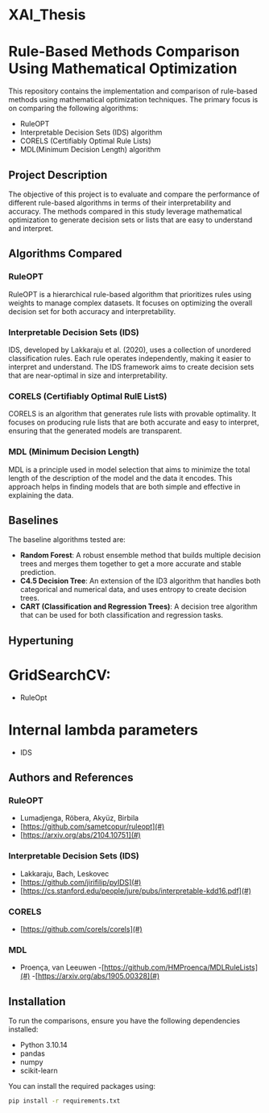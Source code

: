 # XAI_Thesis
# Rule-Based Methods Comparison Using Mathematical Optimization

This repository contains the implementation and comparison of rule-based methods using mathematical optimization techniques. The primary focus is on comparing the following algorithms:
- RuleOPT
- Interpretable Decision Sets (IDS) algorithm
- CORELS (Certifiably Optimal Rule Lists)
- MDL(Minimum Decision Length) algorithm

## Project Description

The objective of this project is to evaluate and compare the performance of different rule-based algorithms in terms of their interpretability and accuracy. The methods compared in this study leverage mathematical optimization to generate decision sets or lists that are easy to understand and interpret.

## Algorithms Compared

### RuleOPT
RuleOPT is a hierarchical rule-based algorithm that prioritizes rules using weights to manage complex datasets. It focuses on optimizing the overall decision set for both accuracy and interpretability.

### Interpretable Decision Sets (IDS)
IDS, developed by Lakkaraju et al. (2020), uses a collection of unordered classification rules. Each rule operates independently, making it easier to interpret and understand. The IDS framework aims to create decision sets that are near-optimal in size and interpretability.

### CORELS (Certifiably Optimal RulE ListS)
CORELS is an algorithm that generates rule lists with provable optimality. It focuses on producing rule lists that are both accurate and easy to interpret, ensuring that the generated models are transparent.
### MDL (Minimum Decision Length)
MDL is a principle used in model selection that aims to minimize the total length of the description of the model and the data it encodes. This approach helps in finding models that are both simple and effective in explaining the data.

## Baselines

The baseline algorithms tested are:

- **Random Forest**: A robust ensemble method that builds multiple decision trees and merges them together to get a more accurate and stable prediction.
- **C4.5 Decision Tree**: An extension of the ID3 algorithm that handles both categorical and numerical data, and uses entropy to create decision trees.
- **CART (Classification and Regression Trees)**: A decision tree algorithm that can be used for both classification and regression tasks.


## Hypertuning

# GridSearchCV:
- RuleOpt
# Internal lambda parameters
- IDS

## Authors and References

### RuleOPT
- Lumadjenga, Röbera, Akyüz, Birbila
- [https://github.com/sametcopur/ruleopt](#)
- [https://arxiv.org/abs/2104.10751](#)

### Interpretable Decision Sets (IDS)
- Lakkaraju, Bach, Leskovec
- [https://github.com/jirifilip/pyIDS](#)
- [https://cs.stanford.edu/people/jure/pubs/interpretable-kdd16.pdf](#)

### CORELS
- [https://github.com/corels/corels](#)

### MDL
- Proença, van Leeuwen
-[https://github.com/HMProenca/MDLRuleLists](#)
-[https://arxiv.org/abs/1905.00328](#)

## Installation

To run the comparisons, ensure you have the following dependencies installed:

- Python 3.10.14
- pandas
- numpy
- scikit-learn

You can install the required packages using:

```bash
pip install -r requirements.txt
